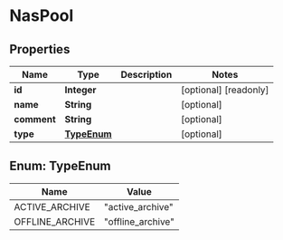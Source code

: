 

# NasPool

## Properties

Name | Type | Description | Notes
------------ | ------------- | ------------- | -------------
**id** | **Integer** |  |  [optional] [readonly]
**name** | **String** |  |  [optional]
**comment** | **String** |  |  [optional]
**type** | [**TypeEnum**](#TypeEnum) |  |  [optional]



## Enum: TypeEnum

Name | Value
---- | -----
ACTIVE_ARCHIVE | &quot;active_archive&quot;
OFFLINE_ARCHIVE | &quot;offline_archive&quot;



